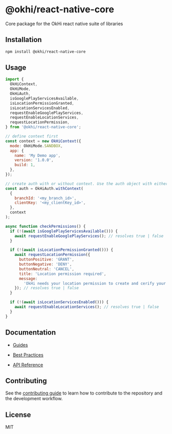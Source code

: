 # @okhi/react-native-core

Core package for the OkHi react native suite of libraries

## Installation

```sh
npm install @okhi/react-native-core
```

## Usage

```js
import {
  OkHiContext,
  OkHiMode,
  OkHiAuth,
  isGooglePlayServicesAvailable,
  isLocationPermissionGranted,
  isLocationServicesEnabled,
  requestEnableGooglePlayServices,
  requestEnableLocationServices,
  requestLocationPermission,
} from '@okhi/react-native-core';

// define context first
const context = new OkHiContext({
  mode: OkHiMode.SANDBOX,
  app: {
    name: 'My Demo app',
    version: '1.0.0',
    build: 1,
  },
});

// create auth with or without context. Use the auth object with either OkVerify or OkCollect libraries
const auth = OkHiAuth.withContext(
  {
    branchId: '<my_branch_id>',
    clientKey: '<my_clientKey_id>',
  },
  context
);

async function checkPermissions() {
  if (!(await isGooglePlayServicesAvailable())) {
    await requestEnableGooglePlayServices(); // resolves true | false
  }

  if (!(await isLocationPermissionGranted())) {
    await requestLocationPermission({
      buttonPositive: 'GRANT',
      buttonNegative: 'DENY',
      buttonNeutral: 'CANCEL',
      title: 'Location permission required',
      message:
        'OkHi needs your location permission to create and cerify your address',
    }); // resolves true | false
  }

  if (!(await isLocationServicesEnabled())) {
    await requestEnableLocationServices(); // resolves true | false
  }
}
```

## Documentation

- [Guides](https://docs.okhi.co/v/v5.0-alpha/okhi-on-your-react-native-app)

- [Best Practices](https://docs.google.com/document/d/1kxolQJ4n6tEgReuqVLYpDVMW--xvqv5UQ7AdvrN0Uw0)

- [API Reference](https://okhi.github.io/react-native-core/)

## Contributing

See the [contributing guide](CONTRIBUTING.md) to learn how to contribute to the repository and the development workflow.

## License

MIT
